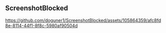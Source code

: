 ## ScreenshotBlocked

https://github.com/doguner1/ScreenshotBlocked/assets/105864359/afc8fd8e-8114-44f1-8f8c-5980af90504d







